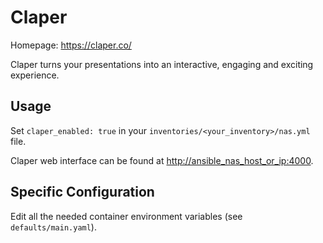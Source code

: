 # Claper

Homepage: <https://claper.co/>

Claper turns your presentations into an interactive, engaging and exciting experience.

## Usage

Set `claper_enabled: true` in your `inventories/<your_inventory>/nas.yml` file.

Claper web interface can be found at <http://ansible_nas_host_or_ip:4000>.

## Specific Configuration

Edit all the needed container environment variables (see `defaults/main.yaml`).
